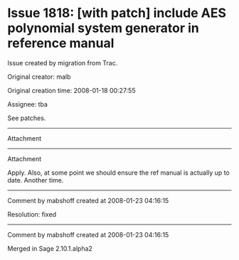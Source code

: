 # Issue 1818: [with patch] include AES polynomial system generator in reference manual

Issue created by migration from Trac.

Original creator: malb

Original creation time: 2008-01-18 00:27:55

Assignee: tba

See patches.


---

Attachment


---

Attachment

Apply.  Also, at some point we should ensure the ref manual is actually up to date.  Another time.


---

Comment by mabshoff created at 2008-01-23 04:16:15

Resolution: fixed


---

Comment by mabshoff created at 2008-01-23 04:16:15

Merged in Sage 2.10.1.alpha2
